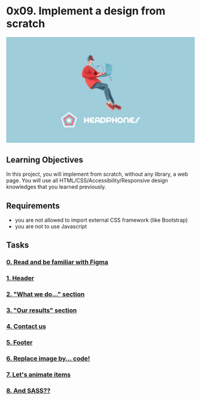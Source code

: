 # 0x09. Implement a design from scratch

<p align="center">
  <img src="/images/cover.png?raw=true" alt="cover"/>
</p>


## Learning Objectives

In this project, you will implement from scratch, without any library, a web page. You will use all HTML/CSS/Accessibility/Responsive design knowledges that you learned previously.




## Requirements

- you are not allowed to import external CSS framework (like Bootstrap)
- you are not to use Javascript

## Tasks

### [0. Read and be familiar with Figma](./)

### [1. Header](./0-index.html)

### [2. "What we do..." section](./1-index.html)

### [3. "Our results" section](./2-index.html)

### [4. Contact us](./3-index.html)

### [5. Footer](./4-index.html)

### [6. Replace image by... code!](./100-index.html)

### [7. Let's animate items ](./101-index.html)

### [8. And SASS??](./100-styles.css)

